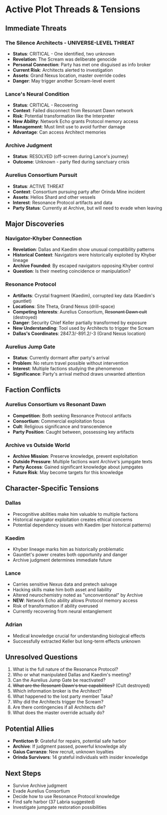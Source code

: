 # Active Plot Threads & Tensions

## Immediate Threats

### The Silence Architects - UNIVERSE-LEVEL THREAT
- **Status**: CRITICAL - One identified, two unknown
- **Revelation**: The Scream was deliberate genocide
- **Personal Connection**: Party has met one disguised as info broker
- **Current Risk**: Architects alerted to investigation
- **Assets**: Grand Nexus location, master override codes
- **Danger**: May trigger another Scream-level event

### Lance's Neural Condition
- **Status**: CRITICAL - Recovering
- **Context**: Failed disconnect from Resonant Dawn network
- **Risk**: Potential transformation like the Interpreter
- **New Ability**: Network Echo grants Protocol memory access
- **Management**: Must limit use to avoid further damage
- **Advantage**: Can access Architect memories

### Archive Judgment
- **Status**: RESOLVED (off-screen during Lance's journey)
- **Outcome**: Unknown - party fled during sanctuary crisis

### Aurelius Consortium Pursuit
- **Status**: ACTIVE THREAT
- **Context**: Consortium pursuing party after Orinda Mine incident
- **Assets**: Helios Shard and other vessels
- **Interest**: Resonance Protocol artifacts and data
- **Party Status**: Currently at Archive, but will need to evade when leaving

## Major Discoveries

### Navigator-Khyber Connection
- **Revelation**: Dallas and Kaedim show unusual compatibility patterns
- **Historical Context**: Navigators were historically exploited by Khyber lineage
- **Archive Founded**: By escaped navigators opposing Khyber control
- **Question**: Is their meeting coincidence or manipulation?

### Resonance Protocol
- **Artifacts**: Crystal fragment (Kaedim), corrupted key data (Kaedim's gauntlet)
- **Locations**: Site Theta, Grand Nexus (drill-space)
- **Competing Interests**: Aurelius Consortium, ~~Resonant Dawn cult~~ (destroyed)
- **Danger**: Security Chief Keller partially transformed by exposure
- **New Understanding**: Tool used by Architects to trigger the Scream
- **Dallas's Coordinates**: 2847.3/-891.2/-3 (Grand Nexus location)

### Aurelius Jump Gate
- **Status**: Currently dormant after party's arrival
- **Problem**: No return travel possible without intervention
- **Interest**: Multiple factions studying the phenomenon
- **Significance**: Party's arrival method draws unwanted attention

## Faction Conflicts

### Aurelius Consortium vs Resonant Dawn
- **Competition**: Both seeking Resonance Protocol artifacts
- **Consortium**: Commercial exploitation focus
- **Cult**: Religious significance and transcendence
- **Party Position**: Caught between, possessing key artifacts

### Archive vs Outside World
- **Archive Mission**: Preserve knowledge, prevent exploitation
- **Outside Pressure**: Multiple factions want Archive's jumpgate texts
- **Party Access**: Gained significant knowledge about jumpgates
- **Future Risk**: May become targets for this knowledge

## Character-Specific Tensions

### Dallas
- Precognitive abilities make him valuable to multiple factions
- Historical navigator exploitation creates ethical concerns
- Potential dependency issues with Kaedim (per historical patterns)

### Kaedim
- Khyber lineage marks him as historically problematic
- Gauntlet's power creates both opportunity and danger
- Archive judgment determines immediate future

### Lance
- Carries sensitive Nexus data and pretech salvage
- Hacking skills make him both asset and liability
- Altered neurochemistry noted as "unconventional" by Archive
- **NEW**: Network Echo ability allows Protocol memory access
- Risk of transformation if ability overused
- Currently recovering from neural entanglement

### Adrian
- Medical knowledge crucial for understanding biological effects
- Successfully extracted Keller but long-term effects unknown

## Unresolved Questions

1. What is the full nature of the Resonance Protocol?
2. Who or what manipulated Dallas and Kaedim's meeting?
3. Can the Aurelius Jump Gate be reactivated?
4. ~~What are the Resonant Dawn's true capabilities?~~ (Cult destroyed)
5. Which information broker is the Architect?
6. What happened to the lost party member Taka?
7. Why did the Architects trigger the Scream?
8. Are there contingencies if all Architects die?
9. What does the master override actually do?

## Potential Allies

- **Penticton 9**: Grateful for repairs, potential safe harbor
- **Archive**: If judgment passed, powerful knowledge ally
- **Gaius Carranzo**: New recruit, unknown loyalties
- **Orinda Survivors**: 14 grateful individuals with insider knowledge

## Next Steps
- Survive Archive judgment
- Evade Aurelius Consortium
- Decide how to use Resonance Protocol knowledge
- Find safe harbor (37 Labria suggested)
- Investigate jumpgate restoration possibilities